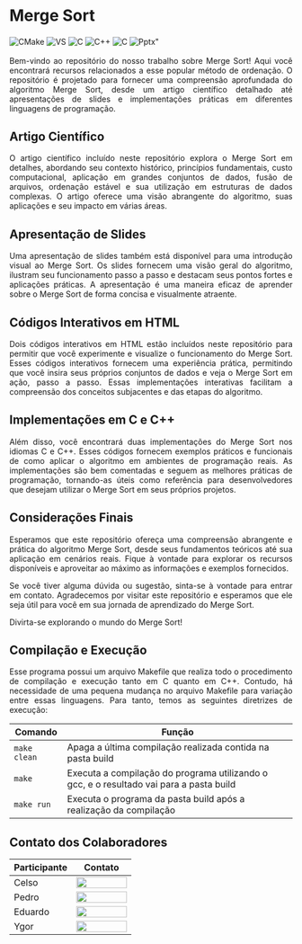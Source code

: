 # Merge Sort

<div style="display: inline_block">
  
  <img align="center" alt="CMake" src="https://img.shields.io/badge/Linux-FCC624?style=for-the-badge&logo=linux&logoColor=black" />
  <img align="center" alt="VS" src="https://img.shields.io/badge/Visual_Studio_Code-0078D4?style=for-the-badge&logo=visual%20studio%20code&logoColor=white" />
  <img align="center" alt="C" src="https://img.shields.io/badge/C-00599C?style=for-the-badge&logo=c&logoColor=white" />
  <img align="center" alt="C++" src="https://img.shields.io/badge/C%2B%2B-00599C?style=for-the-badge&logo=c%2B%2B&logoColor=white" />
  <img align="center" alt="C" src="https://img.shields.io/badge/Overleaf-47A141?style=for-the-badge&logo=Overleaf&logoColor=white" />
  <img align="center" alt=Pptx" src="https://img.shields.io/badge/Microsoft_PowerPoint-B7472A?style=for-the-badge&logo=microsoft-powerpoint&logoColor=white" />
  
</div><br/>

<div align="justify">           
Bem-vindo ao repositório do nosso trabalho sobre Merge Sort! Aqui você encontrará recursos relacionados a esse popular método de ordenação. O repositório é projetado para fornecer uma compreensão aprofundada do algoritmo Merge Sort, desde um artigo científico detalhado até apresentações de slides e implementações práticas em diferentes linguagens de programação.
</div>
                    
## Artigo Científico

<div align="justify">
O artigo científico incluído neste repositório explora o Merge Sort em detalhes, abordando seu contexto histórico, princípios fundamentais, custo computacional, aplicação em grandes conjuntos de dados, fusão de arquivos, ordenação estável e sua utilização em estruturas de dados complexas. O artigo oferece uma visão abrangente do algoritmo, suas aplicações e seu impacto em várias áreas.
</div>
                    
## Apresentação de Slides
                    
<div align="justify">
Uma apresentação de slides também está disponível para uma introdução visual ao Merge Sort. Os slides fornecem uma visão geral do algoritmo, ilustram seu funcionamento passo a passo e destacam seus pontos fortes e aplicações práticas. A apresentação é uma maneira eficaz de aprender sobre o Merge Sort de forma concisa e visualmente atraente.
</div>
                    
## Códigos Interativos em HTML
                    
<div align="justify">
Dois códigos interativos em HTML estão incluídos neste repositório para permitir que você experimente e visualize o funcionamento do Merge Sort. Esses códigos interativos fornecem uma experiência prática, permitindo que você insira seus próprios conjuntos de dados e veja o Merge Sort em ação, passo a passo. Essas implementações interativas facilitam a compreensão dos conceitos subjacentes e das etapas do algoritmo.
</div>
                    
## Implementações em C e C++
                    
<div align="justify">
Além disso, você encontrará duas implementações do Merge Sort nos idiomas C e C++. Esses códigos fornecem exemplos práticos e funcionais de como aplicar o algoritmo em ambientes de programação reais. As implementações são bem comentadas e seguem as melhores práticas de programação, tornando-as úteis como referência para desenvolvedores que desejam utilizar o Merge Sort em seus próprios projetos.
</div>
                    
## Considerações Finais
                    
<div align="justify">
Esperamos que este repositório ofereça uma compreensão abrangente e prática do algoritmo Merge Sort, desde seus fundamentos teóricos até sua aplicação em cenários reais. Fique à vontade para explorar os recursos disponíveis e aproveitar ao máximo as informações e exemplos fornecidos.

Se você tiver alguma dúvida ou sugestão, sinta-se à vontade para entrar em contato. Agradecemos por visitar este repositório e esperamos que ele seja útil para você em sua jornada de aprendizado do Merge Sort.

Divirta-se explorando o mundo do Merge Sort!
</div>
                    
## Compilação e Execução 

<p align="justify">
Esse programa possui um arquivo Makefile que realiza todo o procedimento de compilação e execução tanto em C quanto em C++. Contudo, há necessidade de uma pequena mudança no arquivo Makefile para variação entre essas linguagens. Para tanto, temos as seguintes diretrizes de execução:
</p>

| Comando                |  Função                                                                                               |                     
| -----------------------| ------------------------------------------------------------------------------------------------------|
|  `make clean`          | Apaga a última compilação realizada contida na pasta build                                            |
|  `make`                | Executa a compilação do programa utilizando o gcc, e o resultado vai para a pasta build               |
|  `make run`            | Executa o programa da pasta build após a realização da compilação                                     |
                    
## Contato dos Colaboradores

| Participante           |  Contato                                                                                               |                     
| -----------------------| ------------------------------------------------------------------------------------------------------|
|  Celso                 | <a href="https://t.me/celso_vsf"><img align="center" height="20px" width="90px" src="https://img.shields.io/badge/Telegram-2CA5E0?style=for-the-badge&logo=telegram&logoColor=white"/>                                       			       |
|  Pedro                 | <a href="https://t.me/phpdias"><img align="center" height="20px" width="90px" src="https://img.shields.io/badge/Telegram-2CA5E0?style=for-the-badge&logo=telegram&logoColor=white"/>                                       			       |
|  Eduardo               | <a href="https://t.me/"><img align="center" height="20px" width="90px" src="https://img.shields.io/badge/Telegram-2CA5E0?style=for-the-badge&logo=telegram&logoColor=white"/>                                       			       |
|  Ygor               | <a href="https://t.me/"><img align="center" height="20px" width="90px" src="https://img.shields.io/badge/Telegram-2CA5E0?style=for-the-badge&logo=telegram&logoColor=white"/>                                       			       |
